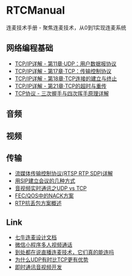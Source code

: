 # RTCManual
连麦技术手册 - 聚焦连麦技术，从0到1实现连麦系统

## 网络编程基础
- [TCP/IP详解 - 第11章·UDP：用户数据报协议](http://docs.52im.net/extend/docs/book/tcpip/vol1/11/)
- [TCP/IP详解 - 第17章·TCP：传输控制协议](http://docs.52im.net/extend/docs/book/tcpip/vol1/17/)
- [TCP/IP详解 - 第18章·TCP连接的建立与终止](http://docs.52im.net/extend/docs/book/tcpip/vol1/18/)
- [TCP/IP详解 - 第21章·TCP的超时与重传](http://docs.52im.net/extend/docs/book/tcpip/vol1/21/)
- [TCP协议 - 三次握手与四次挥手原理详解](http://www.52im.net/thread-258-1-1.html)

## 音频

## 视频

## 传输
- [流媒体传输控制协议(RTSP RTP SDP)详解](https://github.com/EasyDarwin/Course/tree/master/%E6%B5%81%E5%AA%92%E4%BD%93%E4%BC%A0%E8%BE%93%E6%8E%A7%E5%88%B6%E5%8D%8F%E8%AE%AE(RTSP%20RTP%20SDP)%E8%AF%A6%E8%A7%A3)
- [用SIP建立会议的几种方式](http://www.cs.columbia.edu/sip/talks/sip-conferencing.pdf)
- [音视频实时通讯之UDP vs TCP](http://123.57.145.98/?p=29)
- [FEC/QOS中的NACK方案](http://www.mediapro.cc/%E5%8E%9F%E5%88%9Bfecqos%E4%B8%AD%E7%9A%84nack%E6%96%B9%E6%A1%88/)
- [RTP抗丢包方案概述](http://123.57.145.98/?p=47)

## Link
- [七牛连麦设计文档](https://developer.qiniu.com/pili/manual/1668/even-the-design-documents)
- [微信小程序多人视频通话](https://cloud.tencent.com/document/product/454/12723#RTCROOM)
- [到处都在说直播连麦技术，它们真的能连吗](http://blog.csdn.net/agora_cloud/article/details/52595790)
- [为什么UDP有时比TCP更有优势](https://blog.wilddog.com/?p=668)
- [即时通讯音视频开发](http://www.52im.net/thread-228-1-1.html)

